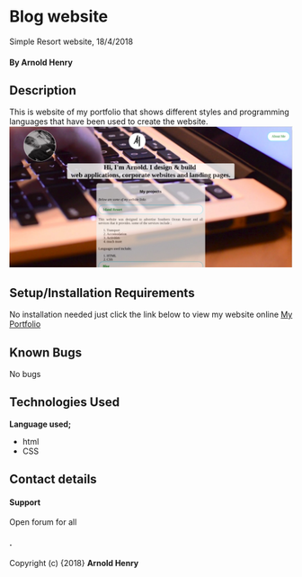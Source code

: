# Blog website
Simple Resort website, 18/4/2018
#### By **Arnold Henry**
## Description
This is website of my portfolio that shows different styles and programming languages
that have been used to create the website.
![Landingpage Screenshot](images/screenshot.jpg)
## Setup/Installation Requirements
No installation needed just click the link below to view my website online
[My Portfolio](https://arnoldhenry.github.io/portfolio/)
## Known Bugs
No bugs
## Technologies Used
**Language used;**
* html
* CSS

## Contact details
[1.1]: http://i.imgur.com/tXSoThF.png
[1]: http://www.twitter.com/@arnoldhenry
#### Support
Open forum for all
#### .
Copyright (c) {2018} **Arnold Henry**
